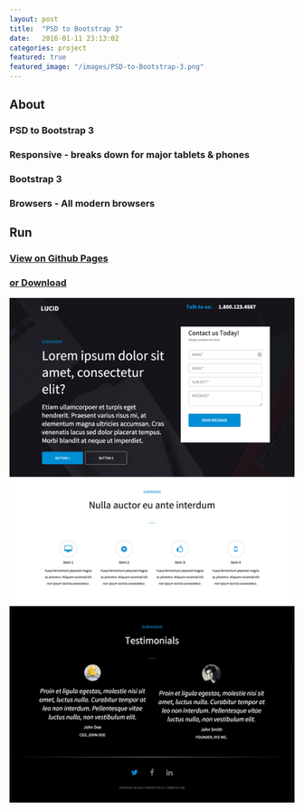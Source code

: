 ```yaml
---
layout: post
title:  "PSD to Bootstrap 3"
date:   2016-01-11 23:13:02
categories: project
featured: true
featured_image: "/images/PSD-to-Bootstrap-3.png"
---
```


<div class="project-container">
	<div class="project-item">
		<h2>About</h2>
		<h3>PSD to Bootstrap 3</h3>
		<h3>Responsive - breaks down for major tablets &amp; phones</h3>
		<h3>Bootstrap 3</h3>
		<h3>Browsers - All modern browsers</h3>
		<h2>Run</h2>
		<a href="http://jaroot32.github.io/MechanixSite/"><h3>View on Github Pages</h3></a>
		<a href="https://github.com/jaroot32/MechanixSite"><h3> or Download </h3></a>
	</div>
	<div class="project-item align-project-image">
		<img src="/images/PSD-to-Bootstrap-3.png" alt="PSD to Bootstrap">
	</div>
</div>